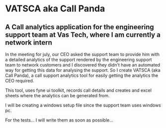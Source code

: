 # VATSCA  aka Call Panda
## A Call analytics application for the engineering support team at Vas Tech, where I am currently a network intern

In the meeting for july, our CEO asked the support team to provide him with a detailed analytics of the support rendered by the engineering support team to network customers and 
I discovered they didn't have an automated way for getting this data for analysing the support. So I create VATSCA (aka Call Panda), a call support analytics tool for easily getting the analytics the CEO required.

This tool, uses fyne ui toolkit, records call details and creates and excel sheets where the analytics can be generated from.

I will be creating a windows setup file since the support team uses windows pc.

For the tests... I will write them as soon as possible...